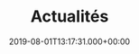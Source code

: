 ---
date: '2019-08-01T13:17:31.000+00:00'
title: "Actualités"
menu:
  main:
    weight: 3
  footer:
    weight: 3
---